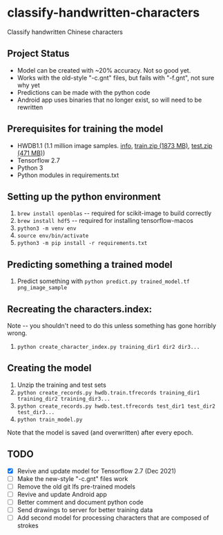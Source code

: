 # classify-handwritten-characters
Classify handwritten Chinese characters

## Project Status
* Model can be created with ~20% accuracy. Not so good yet.
* Works with the old-style "-c.gnt" files, but fails with "-f.gnt", not sure why yet
* Predictions can be made with the python code
* Android app uses binaries that no longer exist, so will need to be rewritten

## Prerequisites for training the model
* HWDB1.1 (1.1 million image samples. [info][3], [train.zip (1873 MB)][1], [test.zip (471 MB)][2])
* Tensorflow 2.7
* Python 3
* Python modules in requirements.txt

## Setting up the python environment
1. `brew install openblas` -- required for scikit-image to build correctly
1. `brew install hdf5` -- required for installing tensorflow-macos
1. `python3 -m venv env`
1. `source env/bin/activate`
1. `python3 -m pip install -r requirements.txt`

## Predicting something a trained model
1. Predict something with `python predict.py trained_model.tf png_image_sample`

## Recreating the characters.index:

Note -- you shouldn't need to do this unless something has gone horribly wrong.

1. `python create_character_index.py training_dir1 dir2 dir3...`

## Creating the model
1. Unzip the training and test sets
1. `python create_records.py hwdb.train.tfrecords training_dir1 training_dir2 training_dir3...`
1. `python create_records.py hwdb.test.tfrecords test_dir1 test_dir2 test_dir3...`
1. `python train_model.py`

Note that the model is saved (and overwritten) after every epoch.

## TODO
- [x] Revive and update model for Tensorflow 2.7 (Dec 2021)
- [ ] Make the new-style "-c.gnt" files work
- [ ] Remove the old git lfs pre-trained models
- [ ] Revive and update Android app
- [ ] Better comment and document python code
- [ ] Send drawings to server for better training data
- [ ] Add second model for processing characters that are composed of strokes

[1]: http://www.nlpr.ia.ac.cn/databases/download/feature_data/HWDB1.1trn_gnt.zip
[2]: http://www.nlpr.ia.ac.cn/databases/download/feature_data/HWDB1.1tst_gnt.zip
[3]: http://www.nlpr.ia.ac.cn/databases/handwriting/Offline_database.html
